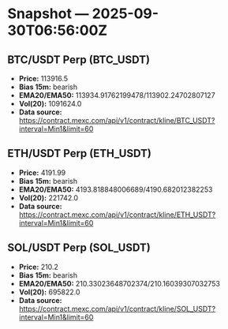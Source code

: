 # Snapshot — 2025-09-30T06:56:00Z

## BTC/USDT Perp (BTC_USDT)
- **Price:** 113916.5
- **Bias 15m:** bearish
- **EMA20/EMA50:** 113934.91762199478/113902.24702807127
- **Vol(20):** 1091624.0
- **Data source:** https://contract.mexc.com/api/v1/contract/kline/BTC_USDT?interval=Min1&limit=60

## ETH/USDT Perp (ETH_USDT)
- **Price:** 4191.99
- **Bias 15m:** bearish
- **EMA20/EMA50:** 4193.818848006689/4190.682012382253
- **Vol(20):** 221742.0
- **Data source:** https://contract.mexc.com/api/v1/contract/kline/ETH_USDT?interval=Min1&limit=60

## SOL/USDT Perp (SOL_USDT)
- **Price:** 210.2
- **Bias 15m:** bearish
- **EMA20/EMA50:** 210.33023648702374/210.16039307032753
- **Vol(20):** 695822.0
- **Data source:** https://contract.mexc.com/api/v1/contract/kline/SOL_USDT?interval=Min1&limit=60
